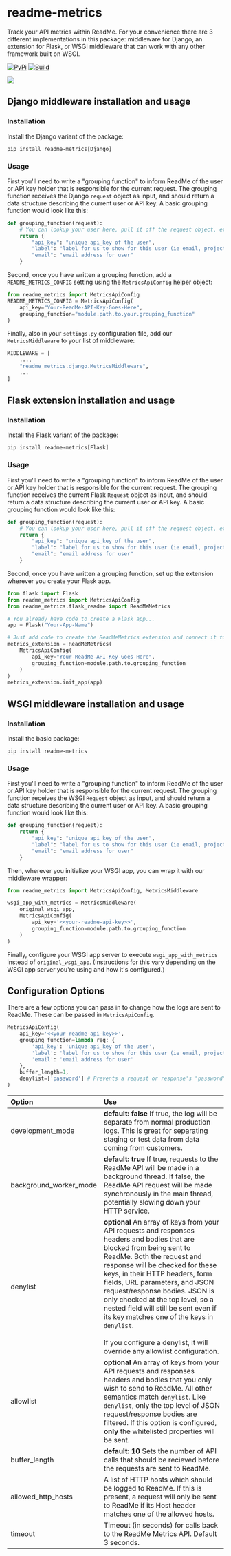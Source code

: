 # readme-metrics

Track your API metrics within ReadMe. For your convenience there are 3 different implementations in this package: middleware for Django, an extension for Flask, or WSGI middleware that can work with any other framework built on WSGI.

[![PyPi](https://img.shields.io/pypi/v/readme-metrics)](https://pypi.org/project/readme-metrics/)
[![Build](https://github.com/readmeio/metrics-sdks/workflows/python/badge.svg)](https://github.com/readmeio/metrics-sdks)

[![](https://d3vv6lp55qjaqc.cloudfront.net/items/1M3C3j0I0s0j3T362344/Untitled-2.png)](https://readme.io)


## Django middleware installation and usage

### Installation

Install the Django variant of the package:
```
pip install readme-metrics[Django]
```

### Usage

First you'll need to write a "grouping function" to inform ReadMe of the user or API key holder that is responsible for the current request. The grouping function receives the Django `request` object as input, and should return a data structure describing the current user or API key. A basic grouping function would look like this:

```python
def grouping_function(request):
    # You can lookup your user here, pull it off the request object, etc.
    return {
        "api_key": "unique api_key of the user",
        "label": "label for us to show for this user (ie email, project name, user name, etc)",
        "email": "email address for user"
    }
```

Second, once you have written a grouping function, add a `README_METRICS_CONFIG` setting using the `MetricsApiConfig` helper object:

```python
from readme_metrics import MetricsApiConfig
README_METRICS_CONFIG = MetricsApiConfig(
    api_key="Your-ReadMe-API-Key-Goes-Here",
    grouping_function="module.path.to.your.grouping_function"
)
```

Finally, also in your `settings.py` configuration file, add our `MetricsMiddleware` to your list of middleware:

```python
MIDDLEWARE = [
    ...,
    "readme_metrics.django.MetricsMiddleware",
    ...
]
```



## Flask extension installation and usage

### Installation

Install the Flask variant of the package:
```
pip install readme-metrics[Flask]
```

### Usage

First you'll need to write a "grouping function" to inform ReadMe of the user or API key holder that is responsible for the current request. The grouping function receives the current Flask `Request` object as input, and should return a data structure describing the current user or API key. A basic grouping function would look like this:

```python
def grouping_function(request):
    # You can lookup your user here, pull it off the request object, etc.
    return {
        "api_key": "unique api_key of the user",
        "label": "label for us to show for this user (ie email, project name, user name, etc)",
        "email": "email address for user"
    }
```

Second, once you have written a grouping function, set up the extension wherever you create your Flask app.

```python
from flask import Flask
from readme_metrics import MetricsApiConfig
from readme_metrics.flask_readme import ReadMeMetrics

# You already have code to create a Flask app...
app = Flask("Your-App-Name")

# Just add code to create the ReadMeMetrics extension and connect it to your app.
metrics_extension = ReadMeMetrics(
    MetricsApiConfig(
        api_key="Your-ReadMe-API-Key-Goes-Here",
        grouping_function=module.path.to.grouping_function
    )
)
metrics_extension.init_app(app)

```


## WSGI middleware installation and usage

### Installation

Install the basic package:
```
pip install readme-metrics
```

### Usage

First you'll need to write a "grouping function" to inform ReadMe of the user or API key holder that is responsible for the current request. The grouping function receives the WSGI `Request` object as input, and should return a data structure describing the current user or API key. A basic grouping function would look like this:

```python
def grouping_function(request):
    return {
        "api_key": "unique api_key of the user",
        "label": "label for us to show for this user (ie email, project name, user name, etc)",
        "email": "email address for user"
    }
```

Then, wherever you initialize your WSGI app, you can wrap it with our middleware wrapper:

```python
from readme_metrics import MetricsApiConfig, MetricsMiddleware

wsgi_app_with_metrics = MetricsMiddleware(
    original_wsgi_app,
    MetricsApiConfig(
        api_key='<<your-readme-api-key>>',
        grouping_function=module.path.to.grouping_function
    )
)
```

Finally, configure your WSGI app server to execute `wsgi_app_with_metrics` instead of `original_wsgi_app`. (Instructions for this vary depending on the WSGI app server you're using and how it's configured.)


## Configuration Options

There are a few options you can pass in to change how the logs are sent to ReadMe. These can be passed in `MetricsApiConfig`.

```python
MetricsApiConfig(
    api_key='<<your-readme-api-key>>',
    grouping_function=lambda req: {
        'api_key': 'unique api_key of the user',
        'label': 'label for us to show for this user (ie email, project name, user name, etc)',
        'email': 'email address for user'
    },
    buffer_length=1,
    denylist=['password'] # Prevents a request or response's "password" field from being sent to ReadMe
)
```

| Option                 | Use                                                |
| :--------------------- | :------------------------------------------------- |
| development_mode       | **default: false** If true, the log will be separate from normal production logs. This is great for separating staging or test data from data coming from customers. |
| background_worker_mode | **default: true** If true, requests to the ReadMe API will be made in a background thread. If false, the ReadMe API request will be made synchronously in the main thread, potentially slowing down your HTTP service. |
| denylist               | **optional** An array of keys from your API requests and responses headers and bodies that are blocked from being sent to ReadMe. Both the request and response will be checked for these keys, in their HTTP headers, form fields, URL parameters, and JSON request/response bodies. JSON is only checked at the top level, so a nested field will still be sent even if its key matches one of the keys in `denylist`.<br /><br />If you configure a denylist, it will override any allowlist configuration. |
| allowlist              | **optional** An array of keys from your API requests and responses headers and bodies that you only wish to send to ReadMe. All other semantics match `denylist`. Like `denylist`, only the top level of JSON request/response bodies are filtered. If this option is configured, **only** the whitelisted properties will be sent. |
| buffer_length          | **default: 10** Sets the number of API calls that should be recieved before the requests are sent to ReadMe. |
| allowed_http_hosts     | A list of HTTP hosts which should be logged to ReadMe. If this is present, a request will only be sent to ReadMe if its Host header matches one of the allowed hosts. |
| timeout                | Timeout (in seconds) for calls back to the ReadMe Metrics API. Default 3 seconds. |
